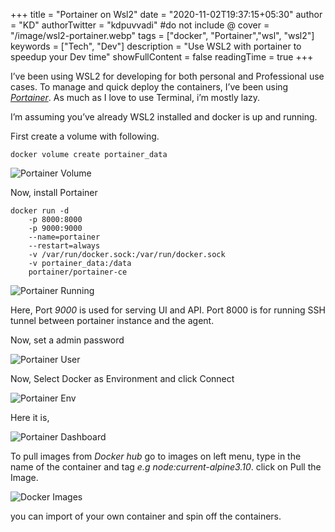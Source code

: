 +++
title = "Portainer on Wsl2"
date = "2020-11-02T19:37:15+05:30"
author = "KD"
authorTwitter = "kdpuvvadi" #do not include @
cover = "/image/wsl2-portainer.webp"
tags = ["docker", "Portainer","wsl", "wsl2"]
keywords = ["Tech", "Dev"]
description = "Use WSL2 with portainer to speedup your Dev time"
showFullContent = false
readingTime = true
+++

I’ve been using WSL2 for developing for both personal and Professional use cases. To manage and quick deploy the containers, I’ve been using *[Portainer](https://www.portainer.io/)*. As much as I love to use Terminal, i’m mostly lazy.

I’m assuming you’ve already WSL2 installed and docker is up and running.

First create a volume with following.

```shell
docker volume create portainer_data
```

![Portainer Volume](/image/portainer-volume.webp)

Now, install Portainer

```shell
docker run -d
    -p 8000:8000
    -p 9000:9000
    --name=portainer
    --restart=always
    -v /var/run/docker.sock:/var/run/docker.sock
    -v portainer_data:/data
    portainer/portainer-ce
```

![Portainer Running](/image/portainer-running.webp)

Here, Port *9000* is used for serving UI and API. Port 8000 is for running SSH tunnel between portainer instance and the agent.

Now, set a admin password

![Portainer User](/image/portainer-user.webp)

Now, Select Docker as Environment and click Connect

![Portainer Env](/image/portainer-env.webp)

Here it is,

![Portainer Dashboard](/image/portainer-dashboard.webp)

To pull images from *Docker hub* go to images on left menu, type in the name of the container and tag *e.g node:current-alpine3.10*. click on Pull the Image.

![Docker Images](/image/docker-images-hub.webp)

you can import of your own container and spin off the containers.
